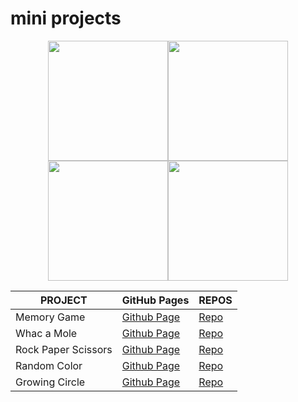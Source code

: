 # mini projects 
<div><center> <img width="192" src="https://user-images.githubusercontent.com/112553001/225093881-fe86bfb7-8bf7-431f-bccb-dd3deac76f7a.png" alt=""><img width="192" src="https://user-images.githubusercontent.com/112553001/225093881-fe86bfb7-8bf7-431f-bccb-dd3deac76f7a.png" alt=""><img width="192" src="https://user-images.githubusercontent.com/112553001/225093881-fe86bfb7-8bf7-431f-bccb-dd3deac76f7a.png" alt=""><img width="192" src="https://user-images.githubusercontent.com/112553001/225093881-fe86bfb7-8bf7-431f-bccb-dd3deac76f7a.png" alt=""></center>
</div>

  
| PROJECT | GitHub Pages | REPOS | 
| -- | -- | -- |
| Memory Game | [Github Page](martscastrillo.github.io/memory-js/) | [Repo](https://github.com/martscastrillo/memory-js) |
| Whac a Mole | [Github Page](https://martscastrillo.github.io/whac_a_mole_js/) | [Repo](https://github.com/martscastrillo/whac_a_mole_js) |
| Rock Paper Scissors | [Github Page](https://martscastrillo.github.io/rock-paper-scissors-js/) | [Repo](https://github.com/martscastrillo/rock-paper-scissors-js) |
| Random Color | [Github Page](https://martscastrillo.github.io/random-color_js/) |[Repo](https://github.com/martscastrillo/random-color_js) |
| Growing Circle | [Github Page](https://martscastrillo.github.io/growing_circle_js/) | [Repo](https://github.com/martscastrillo/growing_circle_js) |
